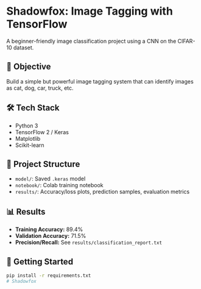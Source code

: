 # Shadowfox: Image Tagging with TensorFlow

A beginner-friendly image classification project using a CNN on the CIFAR-10 dataset.

## 🧠 Objective
Build a simple but powerful image tagging system that can identify images as cat, dog, car, truck, etc.

## 🛠️ Tech Stack
- Python 3
- TensorFlow 2 / Keras
- Matplotlib
- Scikit-learn

## 📂 Project Structure
- `model/`: Saved `.keras` model
- `notebook/`: Colab training notebook
- `results/`: Accuracy/loss plots, prediction samples, evaluation metrics

## 📊 Results
- **Training Accuracy:** 89.4%
- **Validation Accuracy:** 71.5%
- **Precision/Recall:** See `results/classification_report.txt`

## 🚀 Getting Started
```bash
pip install -r requirements.txt
# Shadowfox
